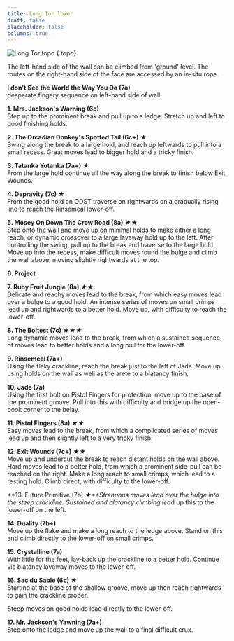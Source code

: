 ```yaml
---
title: Long Tor lower
draft: false
placeholder: false
columns: true
---
```


![Long Tor topo](/img/peak/matlock/Longtor_Topo_BIG.jpg)
{.topo}

The left-hand side of the wall can be climbed from 'ground' level. The routes on the right-hand side of the face are accessed by an in-situ rope.

**I don't See the World the Way You Do (7a)**  
desperate fingery sequence on left-hand side of wall.

**1\. Mrs. Jackson's Warning (6c)**  
Step up to the prominent break and pull up to a ledge. Stretch up and left to good finishing holds.

**2\. The Orcadian Donkey's Spotted Tail (6c+) *★***  
Swing along the break to a large hold, and reach up leftwards to pull into a small recess. Great moves lead to bigger hold and a tricky finish.

**3\. Tatanka Yotanka (7a+) *★***  
From the large hold continue all the way along the break to finish below Exit Wounds.

**4\. Depravity (7c) *★***  
From the good hold on ODST traverse on rightwards on a gradually rising line to reach the Rinsemeal lower-off.

**5\. Mosey On Down The Crow Road (8a) *★★***  
Step onto the wall and move up on minimal holds to make either a long reach, or dynamic crossover to a large layaway hold up to the left. After controlling the swing, pull up to the break and traverse to the large hold. Move up into the recess, make difficult moves round the bulge and climb the wall above, moving slightly rightwards at the top.

**6\. Project**

**7\. Ruby Fruit Jungle (8a) *★★***  
Delicate and reachy moves lead to the break, from which easy moves lead over a bulge to a good hold. An intense series of moves on small crimps lead up and rightwards to a better hold. Move up, with difficulty to reach the lower-off.

**8\. The Boltest (7c) *★★★***  
Long dynamic moves lead to the break, from which a sustained sequence of moves lead to better holds and a long pull for the lower-off.

**9\. Rinsemeal (7a+)**  
Using the flaky crackline, reach the break just to the left of Jade. Move up using holds on the wall as well as the arete to a blatancy finish.

**10\. Jade (7a)**  
Using the first bolt on Pistol Fingers for protection, move up to the base of the prominent groove. Pull into this with difficulty and bridge up the open-book corner to the belay.

**11\. Pistol Fingers (8a) *★★***  
Easy moves lead to the break, from which a complicated series of moves lead up and then slightly left to a very tricky finish.

**12\. Exit Wounds (7c+) *★★***  
Move up and undercut the break to reach distant holds on the wall above. Hard moves lead to a better hold, from which a prominent side-pull can be reached on the right. Make a long reach to small crimps, which lead to a resting hold. Climb direct, with difficulty to the lower-off.

**13\. Future Primitive (7b) *★**Strenuous moves lead over the bulge into the steep crackline. Sustained and blatancy climbing lea*d up this to the lower-off on the left.

**14\. Duality (7b+)**  
Move up the flake and make a long reach to the ledge above. Stand on this and climb directly to the lower-off on small crimps.

**15\. Crystalline (7a)**  
With little for the feet, lay-back up the crackline to a better hold. Continue via blatancy layaway moves to the lower-off.

**16\. Sac du Sable (6c) *★***  
Starting at the base of the shallow groove, move up then reach rightwards to gain the crackline proper.

Steep moves on good holds lead directly to the lower-off.

**17\. Mr. Jackson's Yawning (7a+)**  
Step onto the ledge and move up the wall to a final difficult crux.